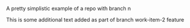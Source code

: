 A pretty simplistic example of a repo with branch n

This is some additional text added as part of branch work-item-2 feature